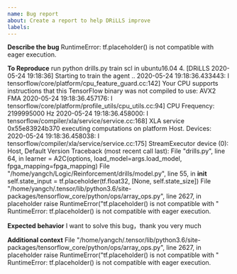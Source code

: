 ```yaml
---
name: Bug report
about: Create a report to help DRiLLS improve
labels: 
---
```


**Describe the bug**
RuntimeError: tf.placeholder() is not compatible with eager execution.

**To Reproduce**
run python drills.py train scl  in ubuntu16.04
4. [DRiLLS 2020-05-24 19:18:36] Starting to train the agent ..
2020-05-24 19:18:36.433443: I tensorflow/core/platform/cpu_feature_guard.cc:142] Your CPU supports instructions that this TensorFlow binary was not compiled to use: AVX2 FMA
2020-05-24 19:18:36.457176: I tensorflow/core/platform/profile_utils/cpu_utils.cc:94] CPU Frequency: 2199995000 Hz
2020-05-24 19:18:36.458000: I tensorflow/compiler/xla/service/service.cc:168] XLA service 0x55e83924b370 executing computations on platform Host. Devices:
2020-05-24 19:18:36.458038: I tensorflow/compiler/xla/service/service.cc:175]   StreamExecutor device (0): Host, Default Version
Traceback (most recent call last):
  File "drills.py", line 64, in <module>
    learner = A2C(options, load_model=args.load_model, fpga_mapping=fpga_mapping)
  File "/home/yangch/Logic/Reinforcement/drills/model.py", line 55, in __init__
    self.state_input = tf.placeholder(tf.float32, [None, self.state_size])
  File "/home/yangch/.tensor/lib/python3.6/site-packages/tensorflow_core/python/ops/array_ops.py", line 2627, in placeholder
    raise RuntimeError("tf.placeholder() is not compatible with "
RuntimeError: tf.placeholder() is not compatible with eager execution.


**Expected behavior**
I want to solve this bug，thank you very much

**Additional context**
  File "/home/yangch/.tensor/lib/python3.6/site-packages/tensorflow_core/python/ops/array_ops.py", line 2627, in placeholder
    raise RuntimeError("tf.placeholder() is not compatible with "
RuntimeError: tf.placeholder() is not compatible with eager execution.
